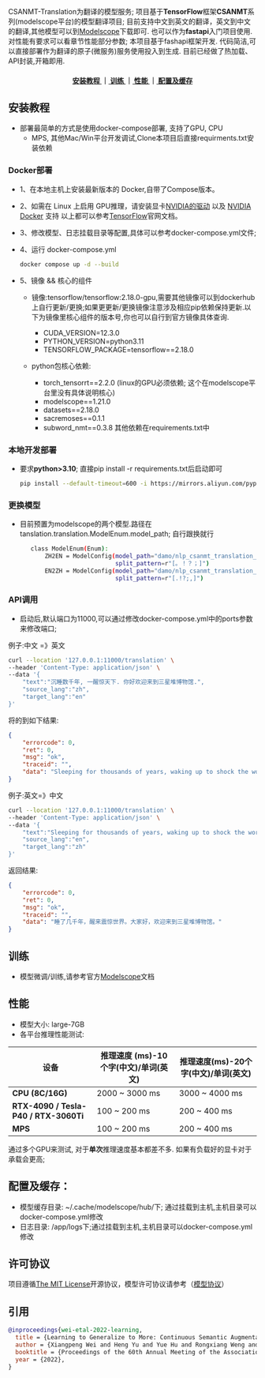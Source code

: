 
CSANMT-Translation为翻译的模型服务; 项目基于**TensorFlow**框架**CSANMT**系列(modelscope平台)的模型翻译项目; 目前支持中文到英文的翻译，英文到中文的翻译,其他模型可以到[Modelscope](https://modelscope.cn/models)下载即可. 也可以作为**fastapi**入门项目使用. 对性能有要求可以看章节性能部分参数;
本项目基于fashapi框架开发. 代码简洁,可以直接部署作为翻译的原子(微服务)服务使用投入到生成. 目前已经做了热加载、API封装,开箱即用.

<div align="center">  
<h4>
 <a href="#安装教程"> 安装教程 </a>   
｜<a href="#训练"> 训练 </a>
｜<a href="#性能"> 性能 </a>
｜<a href="#配置及缓存"> 配置及缓存 </a>
</h4>
</div>

<a name="安装教程"></a>
## 安装教程
- 部署最简单的方式是使用docker-compose部署, 支持了GPU, CPU
  - MPS, 其他Mac/Win平台开发调试,Clone本项目后直接requirments.txt安装依赖

### Docker部署
  - 1、在本地主机上安装最新版本的 Docker,自带了Compose版本。
  - 2、如需在 Linux 上启用 GPU推理，请安装显卡[NVIDIA的驱动](https://github.com/NVIDIA/nvidia-docker/wiki/Frequently-Asked-Questions#how-do-i-install-the-nvidia-driver) 以及 [NVIDIA Docker](https://github.com/NVIDIA/nvidia-docker) 支持
  以上都可以参考[TensorFlow](https://www.tensorflow.org/install/docker?hl=zh-cn)官网文档。
  - 3、修改模型、日志挂载目录等配置,具体可以参考docker-compose.yml文件;
  - 4、运行 docker-compose.yml
      ```bash
      docker compose up -d --build
      ```
    
  - 5、镜像 && 核心的组件
    - 镜像:tensorflow/tensorflow:2.18.0-gpu,需要其他镜像可以到dockerhub上自行更新/更换;如果更更新/更换镜像注意涉及相应pip依赖保持更新.以下为镜像里核心组件的版本号,你也可以自行到官方镜像具体查询.
      - CUDA_VERSION=12.3.0
      - PYTHON_VERSION=python3.11
      - TENSORFLOW_PACKAGE=tensorflow==2.18.0
  
    - python包核心依赖:
      - torch_tensorrt==2.2.0 (linux的GPU必须依赖; 这个在modelscope平台里没有具体说明核心)
      - modelscope==1.21.0
      - datasets==2.18.0
      - sacremoses==0.1.1
      - subword_nmt==0.3.8
        其他依赖在requirements.txt中
### 本地开发部署
- 要求**python>3.10**; 直接pip install -r requirements.txt后启动即可
    ```bash
    pip install --default-timeout=600 -i https://mirrors.aliyun.com/pypi/simple/ -r requirements.txt
    ```
### 更换模型
- 目前预置为modelscope的两个模型.路径在tanslation.translation.ModelEnum.model_path; 自行跟换就行

    ```bash
       class ModelEnum(Enum):
           ZH2EN = ModelConfig(model_path="damo/nlp_csanmt_translation_zh2en", preload_infer_text="你好",
                               split_pattern=r"[。！？；]")
           EN2ZH = ModelConfig(model_path="damo/nlp_csanmt_translation_en2zh", preload_infer_text="hello",
                               split_pattern=r"[.!?;,]")
    ```

### API调用
- 启动后,默认端口为11000,可以通过修改docker-compose.yml中的ports参数来修改端口;
 
例子:中文 =》英文
```bash 
curl --location '127.0.0.1:11000/translation' \
--header 'Content-Type: application/json' \
--data '{
    "text":"沉睡数千年, 一醒惊天下. 你好欢迎来到三星堆博物馆.",
    "source_lang":"zh",
    "target_lang":"en"
}'
```
将的到如下结果:

```json
{
    "errorcode": 0,
    "ret": 0,
    "msg": "ok",
    "traceid": "",
    "data": "Sleeping for thousands of years, waking up to shock the world. Hello and welcome to Sanxingdui Museum."
}
```

例子:英文=》中文

```bash 
curl --location '127.0.0.1:11000/translation' \
--header 'Content-Type: application/json' \
--data '{
    "text":"Sleeping for thousands of years, waking up to shock the world. Hello and welcome to Sanxingdui Museum.",
    "source_lang":"en",
    "target_lang":"zh"
}'
 ```
返回结果:
```json
{
    "errorcode": 0,
    "ret": 0,
    "msg": "ok",
    "traceid": "",
    "data": "睡了几千年，醒来震惊世界。大家好，欢迎来到三星堆博物馆。"
}
```



<a name="训练"></a>
## 训练
- 模型微调/训练,请参考官方[Modelscope](https://www.modelscope.cn/models/iic/nlp_csanmt_translation_zh2en)文档

<a name="性能"></a>
## 性能
- 模型大小: large-7GB
- 各平台推理性能测试:

| 设备                        | 推理速度 (ms)-10个字(中文)/单词(英文) | 推理速度(ms)-20个字(中文)/单词(英文) |
|-----------------------------|---------------------------|--------------------------|
| **CPU (8C/16G)**            | 2000 ~ 3000 ms            | 3000 ~ 4000 ms           |
| **RTX-4090 / Tesla-P40 / RTX-3060Ti** | 100 ~ 200 ms              | 200 ~ 400 ms             |
| **MPS**                     | 100 ~ 200 ms              | 200 ~ 400 ms             |

 通过多个GPU来测试, 对于**单次**推理速度基本都差不多. 如果有负载好的显卡对于承载会更高;

<a name="配置及缓存"></a>
## 配置及缓存：
- 模型缓存目录: ~/.cache/modelscope/hub/下; 通过挂载到主机,主机目录可以docker-compose.yml修改
- 日志目录: /app/logs下;通过挂载到主机,主机目录可以docker-compose.yml修改

## 许可协议
项目遵循[The MIT License](https://opensource.org/licenses/MIT)开源协议，模型许可协议请参考（[模型协议](./MODEL_LICENSE)）

## 引用

``` bibtex
@inproceedings{wei-etal-2022-learning,
  title = {Learning to Generalize to More: Continuous Semantic Augmentation for Neural Machine Translation},
  author = {Xiangpeng Wei and Heng Yu and Yue Hu and Rongxiang Weng and Weihua Luo and Rong Jin},
  booktitle = {Proceedings of the 60th Annual Meeting of the Association for Computational Linguistics, ACL 2022},
  year = {2022},
}
```
